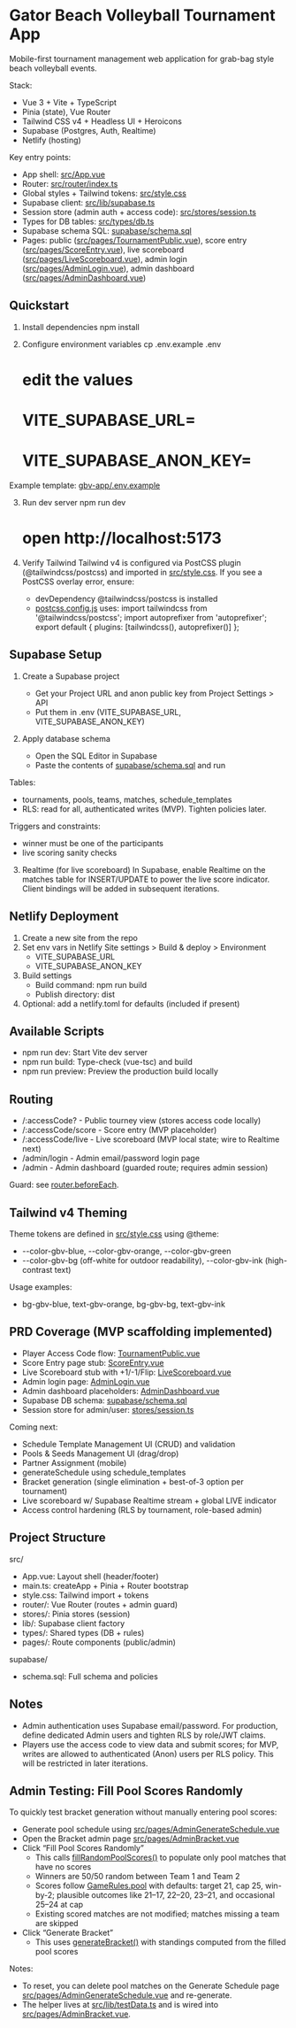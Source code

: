 # Gator Beach Volleyball Tournament App

Mobile-first tournament management web application for grab-bag style beach volleyball events.

Stack:
- Vue 3 + Vite + TypeScript
- Pinia (state), Vue Router
- Tailwind CSS v4 + Headless UI + Heroicons
- Supabase (Postgres, Auth, Realtime)
- Netlify (hosting)

Key entry points:
- App shell: [src/App.vue](src/App.vue)
- Router: [src/router/index.ts](src/router/index.ts)
- Global styles + Tailwind tokens: [src/style.css](src/style.css)
- Supabase client: [src/lib/supabase.ts](src/lib/supabase.ts)
- Session store (admin auth + access code): [src/stores/session.ts](src/stores/session.ts)
- Types for DB tables: [src/types/db.ts](src/types/db.ts)
- Supabase schema SQL: [supabase/schema.sql](supabase/schema.sql)
- Pages: public ([src/pages/TournamentPublic.vue](src/pages/TournamentPublic.vue)), score entry ([src/pages/ScoreEntry.vue](src/pages/ScoreEntry.vue)), live scoreboard ([src/pages/LiveScoreboard.vue](src/pages/LiveScoreboard.vue)), admin login ([src/pages/AdminLogin.vue](src/pages/AdminLogin.vue)), admin dashboard ([src/pages/AdminDashboard.vue](src/pages/AdminDashboard.vue))

## Quickstart

1) Install dependencies
   npm install

2) Configure environment variables
   cp .env.example .env
   # edit the values
   # VITE_SUPABASE_URL=
   # VITE_SUPABASE_ANON_KEY=

Example template: [gbv-app/.env.example](.env.example)

3) Run dev server
   npm run dev
   # open http://localhost:5173

4) Verify Tailwind
   Tailwind v4 is configured via PostCSS plugin (@tailwindcss/postcss) and imported in [src/style.css](src/style.css:1).
   If you see a PostCSS overlay error, ensure:
   - devDependency @tailwindcss/postcss is installed
   - [postcss.config.js](postcss.config.js:1) uses:
     import tailwindcss from '@tailwindcss/postcss';
     import autoprefixer from 'autoprefixer';
     export default { plugins: [tailwindcss(), autoprefixer()] };

## Supabase Setup

1) Create a Supabase project
   - Get your Project URL and anon public key from Project Settings > API
   - Put them in .env (VITE_SUPABASE_URL, VITE_SUPABASE_ANON_KEY)

2) Apply database schema
   - Open the SQL Editor in Supabase
   - Paste the contents of [supabase/schema.sql](supabase/schema.sql:1) and run

Tables:
- tournaments, pools, teams, matches, schedule_templates
- RLS: read for all, authenticated writes (MVP). Tighten policies later.

Triggers and constraints:
- winner must be one of the participants
- live scoring sanity checks

3) Realtime (for live scoreboard)
   In Supabase, enable Realtime on the matches table for INSERT/UPDATE to power the live score indicator. Client bindings will be added in subsequent iterations.

## Netlify Deployment

1) Create a new site from the repo
2) Set env vars in Netlify Site settings > Build & deploy > Environment
   - VITE_SUPABASE_URL
   - VITE_SUPABASE_ANON_KEY
3) Build settings
   - Build command: npm run build
   - Publish directory: dist
4) Optional: add a netlify.toml for defaults (included if present)

## Available Scripts

- npm run dev: Start Vite dev server
- npm run build: Type-check (vue-tsc) and build
- npm run preview: Preview the production build locally

## Routing

- /:accessCode? - Public tourney view (stores access code locally)
- /:accessCode/score - Score entry (MVP placeholder)
- /:accessCode/live - Live scoreboard (MVP local state; wire to Realtime next)
- /admin/login - Admin email/password login page
- /admin - Admin dashboard (guarded route; requires admin session)

Guard: see [router.beforeEach](src/router/index.ts:34).

## Tailwind v4 Theming

Theme tokens are defined in [src/style.css](src/style.css:4) using @theme:
- --color-gbv-blue, --color-gbv-orange, --color-gbv-green
- --color-gbv-bg (off-white for outdoor readability), --color-gbv-ink (high-contrast text)

Usage examples:
- bg-gbv-blue, text-gbv-orange, bg-gbv-bg, text-gbv-ink

## PRD Coverage (MVP scaffolding implemented)

- Player Access Code flow: [TournamentPublic.vue](src/pages/TournamentPublic.vue:1)
- Score Entry page stub: [ScoreEntry.vue](src/pages/ScoreEntry.vue:1)
- Live Scoreboard stub with +1/-1/Flip: [LiveScoreboard.vue](src/pages/LiveScoreboard.vue:1)
- Admin login page: [AdminLogin.vue](src/pages/AdminLogin.vue:1)
- Admin dashboard placeholders: [AdminDashboard.vue](src/pages/AdminDashboard.vue:1)
- Supabase DB schema: [supabase/schema.sql](supabase/schema.sql:1)
- Session store for admin/user: [stores/session.ts](src/stores/session.ts:1)

Coming next:
- Schedule Template Management UI (CRUD) and validation
- Pools & Seeds Management UI (drag/drop)
- Partner Assignment (mobile)
- generateSchedule using schedule_templates
- Bracket generation (single elimination + best-of-3 option per tournament)
- Live scoreboard w/ Supabase Realtime stream + global LIVE indicator
- Access control hardening (RLS by tournament, role-based admin)

## Project Structure

src/
- App.vue: Layout shell (header/footer)
- main.ts: createApp + Pinia + Router bootstrap
- style.css: Tailwind import + tokens
- router/: Vue Router (routes + admin guard)
- stores/: Pinia stores (session)
- lib/: Supabase client factory
- types/: Shared types (DB + rules)
- pages/: Route components (public/admin)

supabase/
- schema.sql: Full schema and policies

## Notes

- Admin authentication uses Supabase email/password. For production, define dedicated Admin users and tighten RLS by role/JWT claims.
- Players use the access code to view data and submit scores; for MVP, writes are allowed to authenticated (Anon) users per RLS policy. This will be restricted in later iterations.


## Admin Testing: Fill Pool Scores Randomly

To quickly test bracket generation without manually entering pool scores:

- Generate pool schedule using [src/pages/AdminGenerateSchedule.vue](src/pages/AdminGenerateSchedule.vue)
- Open the Bracket admin page [src/pages/AdminBracket.vue](src/pages/AdminBracket.vue)
- Click “Fill Pool Scores Randomly”
  - This calls [fillRandomPoolScores()](src/lib/testData.ts:93) to populate only pool matches that have no scores
  - Winners are 50/50 random between Team 1 and Team 2
  - Scores follow [GameRules.pool](src/types/db.ts:30) with defaults: target 21, cap 25, win-by-2; plausible outcomes like 21–17, 22–20, 23–21, and occasional 25–24 at cap
  - Existing scored matches are not modified; matches missing a team are skipped
- Click “Generate Bracket”
  - This uses [generateBracket()](src/lib/bracket.ts:315) with standings computed from the filled pool scores

Notes:
- To reset, you can delete pool matches on the Generate Schedule page [src/pages/AdminGenerateSchedule.vue](src/pages/AdminGenerateSchedule.vue) and re-generate.
- The helper lives at [src/lib/testData.ts](src/lib/testData.ts) and is wired into [src/pages/AdminBracket.vue](src/pages/AdminBracket.vue).
